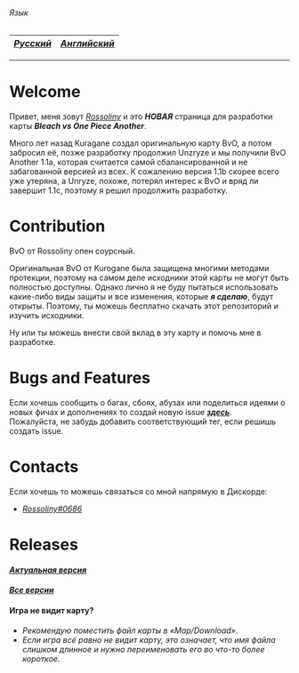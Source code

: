 

###### Язык
| _[Русский](https://github.com/rossoliny/bvo-another/blob/master/readme.RU.md)_ | _[Английский](https://github.com/rossoliny/bvo-another/blob/master/readme.md)_|
|-|-|
----

# Welcome  
  
  Привет, меня зовут *[Rossoliny](https://github.com/rossoliny)* и это *__НОВАЯ__*  страница для разработки карты *__Bleach vs One Piece Another__*.
  
  Много лет назад Kuragane создал оригинальную карту BvO, а потом забросил её, позже разработку продолжил Unzryze и мы получили BvO Another 1.1a, которая считается самой сбалансированной и не забагованной версией из всех.
   К сожалению версия 1.1b скорее всего уже утеряна, а Unryze, похоже, потерял интерес к BvO  и вряд ли завершит 1.1c, поэтому я решил продолжить разработку.

# Contribution

BvO от Rossoliny опен соурсный.

Оригинальная BvO от Kurogane была защищена многими методами протекции,  поэтому на самом деле исходники этой карты не могут быть полностью доступны. Однако лично я не буду пытаться использовать какие-либо виды защиты  и все изменения, которые *__я сделаю__*, будут открыты. Поэтому, ты можешь бесплатно скачать этот репозиторий и изучить исходники.

Ну или ты можешь внести свой вклад в эту карту и помочь мне в разработке.

# Bugs and Features

Если хочешь сообщить о багах, сбоях, абузах или поделиться идеями о новых фичах и дополнениях то создай новую issue __*[здесь](https://github.com/rossoliny/bvo-another/issues)*__.  
Пожалуйста, не забудь добавить соответствующий тег, если решишь создать issue.

# Contacts
Если хочешь то можешь связаться со мной напрямую в Дискорде:
* *[Rossoliny#0686](https://discord.com/users/0686)*

# Releases
#### *[Актуальная версия](https://github.com/rossoliny/bvo-another/releases/tag/%231)*
#### *[Все версии](https://github.com/rossoliny/bvo-another/releases)*

#### Игра не видит карту?
* *Рекомендую поместить файл карты в «Map/Download».*
* *Если игра всё равно не видит карту, это означает, что имя файла слишком длинное и нужно переименовать его во что-то более короткое.*
